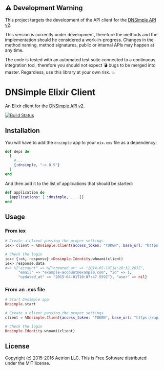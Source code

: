 ## :warning: Development Warning

This project targets the development of the API client for the [DNSimple API v2](https://developer.dnsimple.com/v2/).

This version is currently under development, therefore the methods and the implementation should he considered a work-in-progress. Changes in the method naming, method signatures, public or internal APIs may happen at any time.

The code is tested with an automated test suite connected to a continuous integration tool, therefore you should not expect :bomb: bugs to be merged into master. Regardless, use this library at your own risk. :boom:


# DNSimple Elixir Client

An Elixir client for the [DNSimple API v2](https://developer.dnsimple.com/v2/).

[![Build Status](https://travis-ci.org/dnsimple/dnsimple-elixir.svg?branch=master)](https://travis-ci.org/dnsimple/dnsimple-elixir)



## Installation

You will have to add the `dnsimple` app to your `mix.exs` file as a dependency:

```elixir
def deps do
  [
    #...
    {:dnsimple, "~> 0.9"}
  ]
end
```

And then add it to the list of applications that should be started:

```elixir
def application do
  [applications: [ :dnsimple, ... ]]
end
```


## Usage

### From iex

```elixir
# Create a client passing the proper settings
iex> client = %Dnsimple.Client{access_token: "TOKEN", base_url: "https://api.sandbox.dnsimple.com/"}

# Check the login
iex> {:ok, response} =Dnsimple.Identity.whoami(client)
iex> response.data
#=> %{"account" => %{"created_at" => "2014-05-19T14:20:32.263Z",
      "email" => "example-account@example.com", "id" => 1,
      "updated_at" => "2015-04-01T10:07:47.559Z"}, "user" => nil}
```


### From an .exs file

```elixir
# Start Dnsimple app
Dnsimple.start

# Create a client passing the proper settings
client = %Dnsimple.Client{access_token: "TOKEN", base_url: "https://api.sandbox.dnsimple.com/"}

# Check the login
Dnsimple.Identity.whoami(client)
```


## License

Copyright (c) 2015-2016 Aetrion LLC. This is Free Software distributed under the MIT license.

